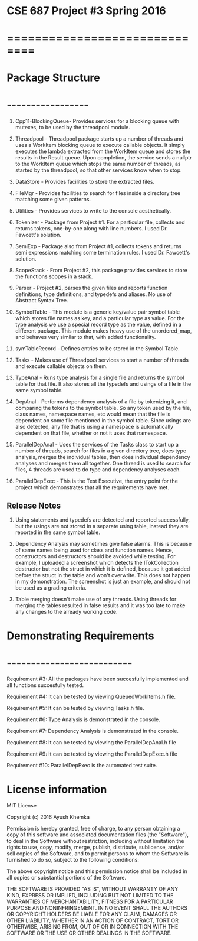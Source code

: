 # CSE 687 Project #3 Spring 2016
# ==============================

# Package Structure
# -----------------

1. Cpp11-BlockingQueue- Provides services for a blocking queue with mutexes,
			to be used by the threadpool module.

2. Threadpool -		Threadpool package starts up a number of threads and
			uses a WorkItem blocking queue to execute callable
			objects. It simply executes the lambda extracted from the
			WorkItem queue and stores the results in the Result queue.
			Upon completion, the service sends a nullptr to the
			WorkItem queue which stops the same number of threads, as
			started by the threadpool, so that other services know
			when to stop.

3. DataStore -		Provides facilities to store the extracted files.

4. FileMgr - 		Provides facilities to search for files inside a directory
			tree matching some given patterns.

5. Utilities -		Provides services to write to the console aesthetically.

6. Tokenizer -		Package from Project #1. For a particular file, collects and
			returns tokens, one-by-one along with line numbers. I used
			Dr. Fawcett's solution.

7. SemiExp -		Package also from Project #1, collects tokens and returns
			semi expressions matching some termination rules. I used
			Dr. Fawcett's solution.

8. ScopeStack -		From Project #2, this package provides services to store
			the functions scopes in a stack.

9. Parser -		Project #2, parses the given files and reports function
			definitions, type definitions, and typedefs and aliases.
			No use of Abstract Syntax Tree.

10. SymbolTable -	This module is a generic key/value pair symbol table which
			stores file names as key, and a particular type as value.
			For the type analysis we use a special record type as the
			value, defined in a different package. This module makes heavy
			use of the unordered_map, and behaves very similar to that,
			with added functionality.

11. symTableRecord - 	Defines entries to be stored in the Symbol Table.

12. Tasks -		Makes use of Threadpool services to start a number of threads
			and execute callable objects on them.

13. TypeAnal - 		Runs type analysis for a single file and returns the symbol
			table for that file. It also stores all the typedefs and usings
			of a file in the same symbol table.

14. DepAnal -		Performs dependency analysis of a file by tokenizing it, and
			comparing the tokens to the symbol table. So any token used
			by the file, class names, namespace names, etc would mean
			that the file is dependent on some file mentioned in the symbol
			table. Since usings are also detected, any file that is using
			a namespace is automatically dependent on that file, whether
			or not it uses that namespace.

15. ParallelDepAnal -	Uses the services of the Tasks class to start up a number of
			threads, search for files in a given directory tree, does type
			analysis, merges the individual tables, then does individual
			dependency analyses and merges them all together. One thread
			is used to search for files, 4 threads are used to do type
			and dependency analyses each.

16. ParallelDepExec -	This is the Test Executive, the entry point for the project
			which demonstrates that all the requirements have met.


Release Notes
-------------

1.	Using statements and typedefs are detected and reported successfully, but the
	usings are not stored in a separate using table, instead they are reported in
	the same symbol table.

2.	Dependency Analysis may sometimes give false alarms. This is because of same
	names being used for class and function names. Hence, constructors and
	destructors should be avoided while testing. For example, I uploaded a
	screenshot which detects the ITokCollection destructor but not the struct in
	which it is defined, because it got added before the struct in the table and
	won't overwrite. This does not happen in my demonstration. The screenshot is
	just an example, and should not be used as a grading criteria.

3.	Table merging doesn't make use of any threads. Using threads for merging the
	tables resulted in false results and it was too late to make any changes to the
	already working code.


# Demonstrating Requirements
# --------------------------

Requirement #3:		All the packages have been succesfully implemented and all
			functions succesfully tested.

Requirement #4:		It can be tested by viewing QueuedWorkItems.h file.

Requirement #5:		It can be tested by viewing Tasks.h file.

Requirement #6:		Type Analysis is demonstrated in the console.

Requirement #7:		Dependency Analysis is demonstrated in the console.

Requirement #8:		It can be tested by viewing the ParallelDepAnal.h file

Requirement #9:		It can be tested by viewing the ParallelDepExec.h file

Requirement #10:	ParallelDepExec is the automated test suite.

# License information
MIT License

Copyright (c) 2016 Ayush Khemka

Permission is hereby granted, free of charge, to any person obtaining a copy
of this software and associated documentation files (the "Software"), to deal
in the Software without restriction, including without limitation the rights
to use, copy, modify, merge, publish, distribute, sublicense, and/or sell
copies of the Software, and to permit persons to whom the Software is
furnished to do so, subject to the following conditions:

The above copyright notice and this permission notice shall be included in all
copies or substantial portions of the Software.

THE SOFTWARE IS PROVIDED "AS IS", WITHOUT WARRANTY OF ANY KIND, EXPRESS OR
IMPLIED, INCLUDING BUT NOT LIMITED TO THE WARRANTIES OF MERCHANTABILITY,
FITNESS FOR A PARTICULAR PURPOSE AND NONINFRINGEMENT. IN NO EVENT SHALL THE
AUTHORS OR COPYRIGHT HOLDERS BE LIABLE FOR ANY CLAIM, DAMAGES OR OTHER
LIABILITY, WHETHER IN AN ACTION OF CONTRACT, TORT OR OTHERWISE, ARISING FROM,
OUT OF OR IN CONNECTION WITH THE SOFTWARE OR THE USE OR OTHER DEALINGS IN THE
SOFTWARE.
